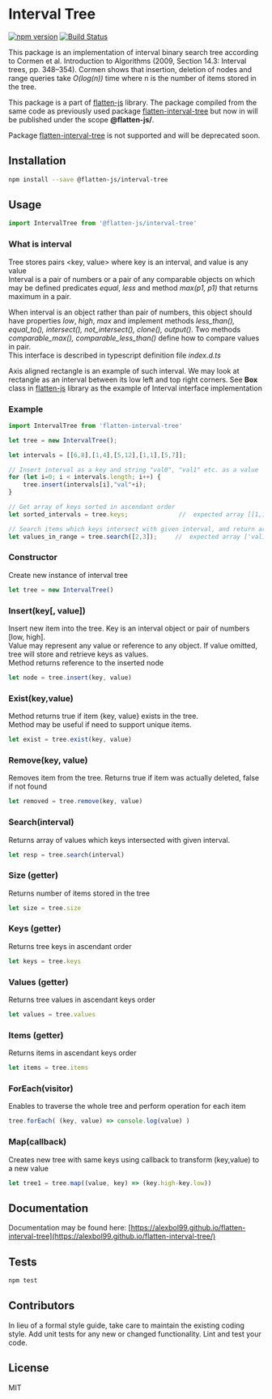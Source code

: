 # Interval Tree

[![npm version](https://badge.fury.io/js/flatten-interval-tree.svg)](https://badge.fury.io/js/flatten-interval-tree)
[![Build Status](https://travis-ci.org/alexbol99/flatten-interval-tree.svg?branch=master)](https://travis-ci.org/alexbol99/flatten-interval-tree)

This package is an implementation of interval binary search tree according to Cormen et al. Introduction to Algorithms (2009, Section 14.3: Interval trees, pp. 348–354).
Cormen shows that insertion, deletion of nodes and range queries take *O(log(n))* time where n is the number of items
stored in the tree.

This package is a part of [flatten-js](https://github.com/alexbol99/flatten-js) library.
The package compiled from the same code as previously used package [flatten-interval-tree](https://www.npmjs.com/package/flatten-interval-tree)
but now in will be published under the scope **@flatten-js/**.
  
Package [flatten-interval-tree](https://www.npmjs.com/package/flatten-interval-tree) is not supported and will be deprecated soon.

## Installation
```bash
npm install --save @flatten-js/interval-tree
```
## Usage
```javascript
import IntervalTree from '@flatten-js/interval-tree'
```

### What is interval
Tree stores pairs <key, value> where key is an interval, and value is any value<br/>
Interval is a pair of numbers or a pair of any comparable objects on which may be defined predicates
*equal*, *less* and method *max(p1, p1)* that returns maximum in a pair. 

When interval is an object rather than pair of numbers, this object should have properties *low*, *high*, *max*
and implement methods *less_than(), equal_to(), intersect(), not_intersect(), clone(), output()*.
Two methods *comparable_max(), comparable_less_than()* define how to compare values in pair. <br/>
This interface is described in typescript definition file *index.d.ts*

Axis aligned rectangle is an example of such interval.
We may look at rectangle as an interval between its low left and top right corners.
See **Box** class in [flatten-js](https://github.com/alexbol99/flatten-js) library as the example 
of Interval interface implementation

### Example

```javascript
import IntervalTree from 'flatten-interval-tree'

let tree = new IntervalTree();

let intervals = [[6,8],[1,4],[5,12],[1,1],[5,7]];

// Insert interval as a key and string "val0", "val1" etc. as a value 
for (let i=0; i < intervals.length; i++) {
    tree.insert(intervals[i],"val"+i);
}

// Get array of keys sorted in ascendant order
let sorted_intervals = tree.keys;              //  expected array [[1,1],[1,4],[5,7],[5,12],[6,8]]

// Search items which keys intersect with given interval, and return array of values
let values_in_range = tree.search([2,3]);     //  expected array ['val1']
```

### Constructor
Create new instance of interval tree
```javascript
let tree = new IntervalTree()
```



### Insert(key[, value])
Insert new item into the tree. Key is an interval object or pair of numbers [low, high]. <br/>
Value may represent any value or reference to any object. If value omitted, tree will store and retrieve keys as values. <br/>
Method returns reference to the inserted node
```javascript
let node = tree.insert(key, value)
```

### Exist(key,value)
Method returns true if item {key, value} exists in the tree. <br/>
Method may be useful if need to support unique items.
```javascript
let exist = tree.exist(key, value)
```

### Remove(key, value)
Removes item from the tree. Returns true if item was actually deleted, false if not found
```javascript
let removed = tree.remove(key, value)
```

### Search(interval)
Returns array of values which keys intersected with given interval. <br/>
```javascript
let resp = tree.search(interval)
```

### Size (getter)
Returns number of items stored in the tree
```javascript
let size = tree.size
```

### Keys (getter)
Returns tree keys in ascendant order
```javascript
let keys = tree.keys
```

### Values (getter)
Returns tree values in ascendant keys order
```javascript
let values = tree.values
``` 

### Items (getter)
Returns items in ascendant keys order
```javascript
let items = tree.items
```

### ForEach(visitor)
Enables to traverse the whole tree and perform operation for each item
```javascript
tree.forEach( (key, value) => console.log(value) )
```

### Map(callback)
Creates new tree with same keys using callback to transform (key,value) to a new value
```javascript
let tree1 = tree.map((value, key) => (key.high-key.low))
```

## Documentation
Documentation may be found here: [https://alexbol99.github.io/flatten-interval-tree](https://alexbol99.github.io/flatten-interval-tree/)

## Tests
```bash
npm test
```
## Contributors

In lieu of a formal style guide, take care to maintain the existing coding style. Add unit tests for any new or changed functionality. Lint and test your code.

## License

MIT
